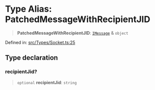 # Type Alias: PatchedMessageWithRecipientJID

> **PatchedMessageWithRecipientJID**: [`IMessage`](../namespaces/proto/interfaces/IMessage.md) & `object`

Defined in: [src/Types/Socket.ts:25](https://github.com/Fokusdotid/bail/blob/8a30cf93a8ac726f06d1ad6578695812a8253e53/src/Types/Socket.ts#L25)

## Type declaration

### recipientJid?

> `optional` **recipientJid**: `string`
